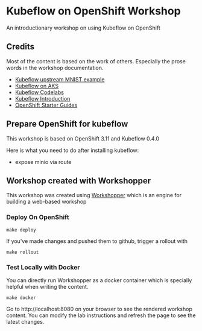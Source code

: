 # Kubeflow on OpenShift Workshop

An introductionary workshop on using Kubeflow on OpenShift


## Credits

Most of the content is based on the work of others. Especially the prose words in the workshop documentation.

* [Kubeflow upstream MNIST example](https://github.com/kubeflow/examples/tree/master/mnist)
* [Kubeflow on AKS](https://github.com/Azure/kubeflow-labs)
* [Kubeflow Codelabs](https://codelabs.developers.google.com/codelabs/kubeflow-introduction/index.html)
* [Kubeflow Introduction](https://github.com/googlecodelabs/kubeflow-introduction)
* [OpenShift Starter Guides](https://github.com/openshift-labs/starter-guides)


## Prepare OpenShift for kubeflow

This workshop is based on OpenShift 3.11 and Kubeflow 0.4.0

Here is what you need to do after installing kubeflow:

* expose minio via route


## Workshop created with Workshopper

This workshop was created using [Workshopper](https://github.com/openshift-evangelists/workshopper) which is an engine for building a web-based workshop 


### Deploy On OpenShift

```
make deploy
```

If you've made changes and pushed them to github, trigger a rollout with

```
make rollout
```


### Test Locally with Docker

You can directly run Workshopper as a docker container which is specially helpful when writing the content.

```
make docker
```

Go to http://localhost:8080 on your browser to see the rendered workshop content. You can modify the lab instructions 
and refresh the page to see the latest changes.